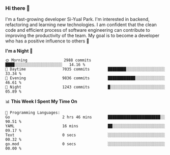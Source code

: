 ### Hi there 👋


I'm a fast-growing developer Si-Yual Park. I'm interested in backend, refactoring and learning new technologies. I am confident that the clean code and efficient process of software engineering can contribute to improving the productivity of the team. My goal is to become a developer who has a positive influence to others 🔭

<!--START_SECTION:waka-->
**I'm a Night 🦉** 

```text
🌞 Morning                2988 commits        ████░░░░░░░░░░░░░░░░░░░░░   14.16 % 
🌆 Daytime                7035 commits        ████████░░░░░░░░░░░░░░░░░   33.34 % 
🌃 Evening                9836 commits        ████████████░░░░░░░░░░░░░   46.61 % 
🌙 Night                  1243 commits        █░░░░░░░░░░░░░░░░░░░░░░░░   05.89 % 
```


📊 **This Week I Spent My Time On** 

```text
💬 Programming Languages: 
Go                       2 hrs 46 mins       ███████████████████████░░   90.51 % 
YAML                     16 mins             ██░░░░░░░░░░░░░░░░░░░░░░░   09.17 % 
Text                     0 secs              ░░░░░░░░░░░░░░░░░░░░░░░░░   00.32 % 
go.mod                   0 secs              ░░░░░░░░░░░░░░░░░░░░░░░░░   00.00 % 
```


<!--END_SECTION:waka-->
